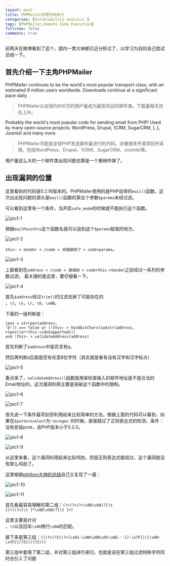 ```yaml
---
layout: post
title: PHPMailer远程代码执行
categories: [Vulnerability analysis ]
tags: [PHPMailer,Remote Code Execution]
fullview: false
comments: true
---
```

前两天在微博看到了这个，国内一票大神都已近分析过了，以学习为目的自己尝试总结一下。

## 首先介绍一下主角PHPMailer ##

PHPMailer continues to be the world's most popular transport class, with an
estimated 9 million users worldwide. Downloads continue at a significant
pace daily.

>PHPMailer以全球约900万的用户量成为最受欢迎的邮件类。下载量每天还在上升。

Probably the world's most popular code for sending email from PHP!
Used by many open-source projects: WordPress, Drupal, 1CRM, SugarCRM, [..],
Joomla! and many more

>PHPMailer可能是全球PHP发送邮件最流行的代码。亦被诸多开源项目所采用，包括WordPress、Drupal、1CRM、SugarCRM、Joomla!等。

用户量这么大的一个邮件类出现问题也算是一个重磅炸弹了。

## 出现漏洞的位置 ##

这里看到的代码是5.2.16版本的。PHPMailer使用的是PHP自带的<code>mail()</code>函数。这次出出现问题的源头是<code>mail()</code>函数的第五个参数<code>$params</code>未经过滤。

可以看到这里有一个条件，当开启<code>safe_mode</code>的时候就不能执行这个函数。

![pic1-1](http://o8lgx56x1.bkt.clouddn.com/blog/img/phpmailer-1-1.png)

根据<code>mailPassthru</code>这个函数名就可以追到这个<code>$params</code>赋值的地方。

![pic1-2](http://o8lgx56x1.bkt.clouddn.com/blog/img/phpmailer-1-2.png)

<code>$this->Sender</code>将值赋给了<code>$params</code>。

![pic1-3](http://o8lgx56x1.bkt.clouddn.com/blog/img/phpmailer-1-3.png)

上面看到在<code>$address</code>赋值给<code>$this->Sender</code>之前经过一系列的参数过滤。
最关键的是这里，要仔细看一下。

![pic1-4](http://o8lgx56x1.bkt.clouddn.com/blog/img/phpmailer-1-4.png)

首先<code>$address</code>经过<code>trim()</code>的过滤去掉了可能存在的<code> </code>，<code>\t</code>，<code>\n</code>，<code>\r</code>，<code>\0</code>，<code>\x0B</code>。

下面的一组判断是：

<code>($pos = strrpos($address, '@')) === false or
(!$this->has8bitChars(substr($address, ++$pos)) or 
!$this->idnSupported()) and
!$this->validateAddress($address)</code>

首先判断了<code>$address</code>中是否含有<code>@</code>。

然后再判断<code>@</code>后面是否有任意8位字符（其实就是看有没有汉字和汉字标点）

![pic1-5](http://o8lgx56x1.bkt.clouddn.com/blog/img/phpmailer-1-5.png)

重点来了，<code>validateAddress()</code>函数是用来检查输入的邮件地址是不是合法的Email地址的。这次漏洞利用主要是突破这个函数中的限制。

![pic1-6](http://o8lgx56x1.bkt.clouddn.com/blog/img/phpmailer-1-6.png)

![pic1-7](http://o8lgx56x1.bkt.clouddn.com/blog/img/phpmailer-1-7.png)

首先说一下条件最苛刻但利用起来比较简单的方法，根据上面的代码可以看到，如果在<code>$patternselect</code>为<code>'noregex'</code>的时候，直接跳过了正则表达式的检测，条件：没有安装pcre，且PHP版本小于5.2.0。

![pic1-8](http://o8lgx56x1.bkt.clouddn.com/blog/img/phpmailer-1-8.png)

![pic1-9](http://o8lgx56x1.bkt.clouddn.com/blog/img/phpmailer-1-9.png)

从这里来看，这个漏洞利用起来比较鸡肋，但是正则表达式能绕过，这个漏洞就没有那么鸡肋了。

这里根据[phithon大神的总结](https://www.leavesongs.com/PENETRATION/how-to-analyze-long-regex.html)自己又复现了一遍：

![pic1-10]()

![pic1-11]()

首先看最容易理解的第二组：<code>(?>(?>(?>\x0D\x0A)?[\t ])+|(?>[\t ]*\x0D\x0A)?[\t ]+)</code>

这里主要是针对<code> </code>，<code>\t</code>以及回车<code>\x0D</code>换行<code>\x0A</code>的匹配。

接下来是第三组：<code>(\((?>(?2)(?>[\x01-\x08\x0B\x0C\x0E-\'*-\[\]-\x7F]|\\\[\x00-\x7F]|(?3)))*(?2)\))</code>

第三组中套用了第二组，并对第三组进行递归，也就是说在第三组过滤特殊字符同时也引入了问题




